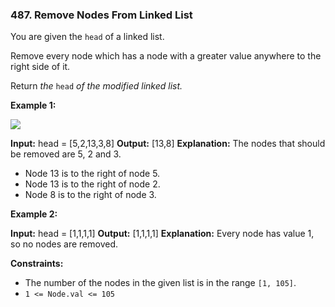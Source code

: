 ### 487\. Remove Nodes From Linked List

You are given the `head` of a linked list.

Remove every node which has a node with a greater value anywhere to the right side of it.

Return _the_ `head` _of the modified linked list._

**Example 1:**

![](https://assets.leetcode.com/uploads/2022/10/02/drawio.png)

**Input:** head = \[5,2,13,3,8\]
**Output:** \[13,8\]
**Explanation:** The nodes that should be removed are 5, 2 and 3.
- Node 13 is to the right of node 5.
- Node 13 is to the right of node 2.
- Node 8 is to the right of node 3.

**Example 2:**

**Input:** head = \[1,1,1,1\]
**Output:** \[1,1,1,1\]
**Explanation:** Every node has value 1, so no nodes are removed.

**Constraints:**

*   The number of the nodes in the given list is in the range `[1, 105]`.
*   `1 <= Node.val <= 105`
